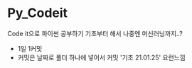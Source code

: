 # Py_Codeit

Code it으로 파이썬 공부하기 기초부터 해서 나중엔 머신러닝까지..?

- 1일 1커밋
- 커밋은 날짜로 폴더 하나에 넣어서 커밋 '기초 21.01.25' 요런느낌